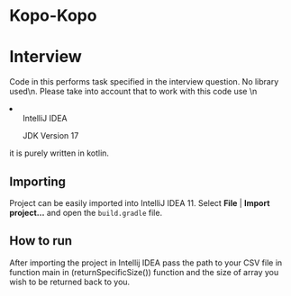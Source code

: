 # Kopo-Kopo

Interview
===========

Code in this performs task specified in the interview question. No library used\n. 
Please take into account that to work with this code use \n
<li>
  <ul>IntelliJ IDEA </ul>
  <ul>JDK Version 17 </ul>
 </li>

it is purely written in kotlin.

## Importing

Project can be easily imported into IntelliJ IDEA 11.
Select **File** | **Import project…** and open the ``build.gradle`` file.

## How to run
After importing the project in Intellij IDEA pass the path to your CSV file in function main in (returnSpecificSize()) function and the size of array you wish to be returned back to you.


